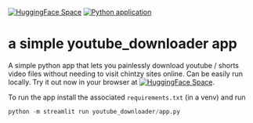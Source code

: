 [![HuggingFace Space](https://img.shields.io/badge/🤗-HuggingFace%20Space-cyan.svg)](https://huggingface.co/spaces/neonwatty/youtube_downloader) [![Python application](https://github.com/neonwatty/youtube_downloader/actions/workflows/python-app.yml/badge.svg)](https://github.com/neonwatty/youtube_downloader/actions/workflows/python-app.yml/python-app.yml)

# a simple youtube_downloader app

A simple python app that lets you painlessly download youtube / shorts video files without needing to visit chintzy sites online.  Can be easily run locally.  Try it out now in your browser at [![HuggingFace Space](https://img.shields.io/badge/🤗-HuggingFace%20Space-cyan.svg)](https://huggingface.co/spaces/neonwatty/youtube_downloader).

To run the app install the associated `requirements.txt` (in a venv) and run

```python
python -m streamlit run youtube_downloader/app.py
```
